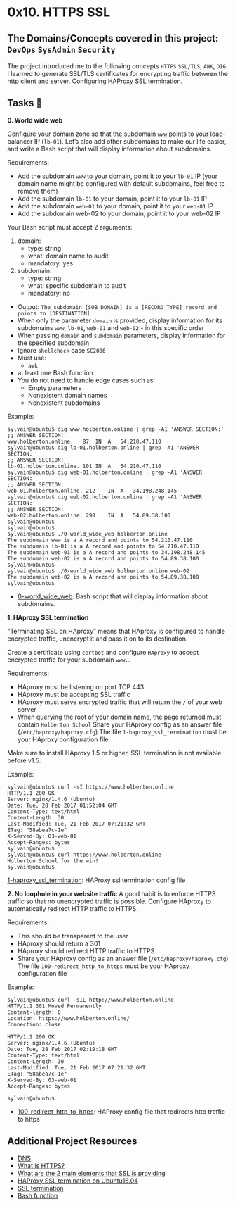 # 0x10. HTTPS SSL
## The Domains/Concepts covered in this project: `DevOps` `SysAdmin` `Security`

The project introduced me to the following concepts `HTTPS` `SSL/TLS`, `AWK`, `DIG`. I learned to generate 
SSL/TLS certificates for encrypting traffic between the  http client and server. 
Configuring HAProxy SSL termination.

## Tasks :page_with_curl:

**0. World wide web**

Configure your domain zone so that the subdomain `www` points to your load-balancer IP (`lb-01`). 
Let’s also add other subdomains to make our life easier, and write a Bash script that will 
display information about subdomains.

Requirements:

* Add the subdomain `www` to your domain, point it to your `lb-01` IP (your domain name might be configured 
with default subdomains, feel free to remove them)
* Add the subdomain `lb-01` to your domain, point it to your `lb-01` IP
* Add the subdomain `web-01` to your domain, point it to your `web-01` IP
* Add the subdomain web-02 to your domain, point it to your web-02 IP

Your Bash script must accept 2 arguments:
 1. domain:
    * type: string
    * what: domain name to audit
    * mandatory: yes
 2. subdomain:
    * type: string
    * what: specific subdomain to audit
    * mandatory: no

 * Output: `The subdomain [SUB_DOMAIN] is a [RECORD_TYPE] record and points to [DESTINATION]`
 * When only the parameter `domain` is provided, display information for its subdomains `www`, `lb-01`, `web-01` 
and `web-02` - in this specific order
 * When passing `domain` and `subdomain` parameters, display information for the specified subdomain
 * Ignore `shellcheck` case `SC2086`
 * Must use:
    * `awk`
 * at least one Bash function
 * You do not need to handle edge cases such as:
    * Empty parameters
    * Nonexistent domain names
    * Nonexistent subdomains

Example:

```
sylvain@ubuntu$ dig www.holberton.online | grep -A1 'ANSWER SECTION:'
;; ANSWER SECTION:
www.holberton.online.   87  IN  A   54.210.47.110
sylvain@ubuntu$ dig lb-01.holberton.online | grep -A1 'ANSWER SECTION:'
;; ANSWER SECTION:
lb-01.holberton.online. 101 IN  A   54.210.47.110
sylvain@ubuntu$ dig web-01.holberton.online | grep -A1 'ANSWER SECTION:'
;; ANSWER SECTION:
web-01.holberton.online. 212    IN  A   34.198.248.145
sylvain@ubuntu$ dig web-02.holberton.online | grep -A1 'ANSWER SECTION:'
;; ANSWER SECTION:
web-02.holberton.online. 298    IN  A   54.89.38.100
sylvain@ubuntu$
sylvain@ubuntu$
sylvain@ubuntu$ ./0-world_wide_web holberton.online
The subdomain www is a A record and points to 54.210.47.110
The subdomain lb-01 is a A record and points to 54.210.47.110
The subdomain web-01 is a A record and points to 34.198.248.145
The subdomain web-02 is a A record and points to 54.89.38.100
sylvain@ubuntu$
sylvain@ubuntu$ ./0-world_wide_web holberton.online web-02
The subdomain web-02 is a A record and points to 54.89.38.100
sylvain@ubuntu$
```

  * [0-world_wide_web](./0-world_wide_web): Bash script that will display information about subdomains.

**1. HAproxy SSL termination**

“Terminating SSL on HAproxy” means that HAproxy is configured to handle encrypted traffic, unencrypt it 
and pass it on to its destination.

Create a certificate using `certbot` and configure `HAproxy` to accept encrypted traffic for your subdomain `www.`.

Requirements:

* HAproxy must be listening on port TCP 443
* HAproxy must be accepting SSL traffic
* HAproxy must serve encrypted traffic that will return the `/` of your web server
* When querying the root of your domain name, the page returned must contain `Holberton School`
Share your HAproxy config as an answer file (`/etc/haproxy/haproxy.cfg`)
The file `1-haproxy_ssl_termination` must be your HAproxy configuration file

Make sure to install HAproxy 1.5 or higher, SSL termination is not available before v1.5.

Example:

```
sylvain@ubuntu$ curl -sI https://www.holberton.online
HTTP/1.1 200 OK
Server: nginx/1.4.6 (Ubuntu)
Date: Tue, 28 Feb 2017 01:52:04 GMT
Content-Type: text/html
Content-Length: 30
Last-Modified: Tue, 21 Feb 2017 07:21:32 GMT
ETag: "58abea7c-1e"
X-Served-By: 03-web-01
Accept-Ranges: bytes
sylvain@ubuntu$
sylvain@ubuntu$ curl https://www.holberton.online
Holberton School for the win!
sylvain@ubuntu$
```

[1-haproxy_ssl_termination](./1-haproxy_ssl_termination): HAProxy ssl termination config file

**2. No loophole in your website traffic**
A good habit is to enforce HTTPS traffic so that no unencrypted traffic is possible. Configure HAproxy to 
automatically redirect HTTP traffic to HTTPS.

Requirements:

* This should be transparent to the user
* HAproxy should return a 301
* HAproxy should redirect HTTP traffic to HTTPS
* Share your HAproxy config as an answer file (`/etc/haproxy/haproxy.cfg`)
The file `100-redirect_http_to_https` must be your HAproxy configuration file

Example:

```
sylvain@ubuntu$ curl -sIL http://www.holberton.online
HTTP/1.1 301 Moved Permanently
Content-length: 0
Location: https://www.holberton.online/
Connection: close

HTTP/1.1 200 OK
Server: nginx/1.4.6 (Ubuntu)
Date: Tue, 28 Feb 2017 02:19:18 GMT
Content-Type: text/html
Content-Length: 30
Last-Modified: Tue, 21 Feb 2017 07:21:32 GMT
ETag: "58abea7c-1e"
X-Served-By: 03-web-01
Accept-Ranges: bytes

sylvain@ubuntu$
```

  * [100-redirect_http_to_https](./100-redirect_http_to_https): HAProxy config file that redirects http traffic to https

## Additional Project Resources
* [DNS](https://docs.google.com/document/d/1a1uTd3rDYYrvs1U8fBeCAKs-l8rfpR-FmYy3nnGkOM4/edit?usp=sharing)
* [What is HTTPS?](https://www.instantssl.com/http-vs-https)
* [What are the 2 main elements that SSL is providing](https://www.sslshopper.com/why-ssl-the-purpose-of-using-ssl-certificates.html)
* [HAProxy SSL termination on Ubuntu16.04](https://docs.ionos.com/cloud/)
* [SSL termination](https://en.wikipedia.org/wiki/TLS_termination_proxy)
* [Bash function](https://tldp.org/LDP/abs/html/complexfunct.html)
